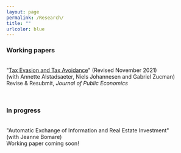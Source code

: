 ```yaml
---
layout: page
permalink: /Research/
title: ""
urlcolor: blue
---
```


### Working papers

&nbsp;  
"[Tax Evasion and Tax Avoidance](/publications/AJLZ2021(4).pdf)" (Revised November 2021) \
(with Annette Alstadsaeter, Niels Johannesen and Gabriel Zucman) \
Revise & Resubmit, *Journal of Public Economics*

&nbsp;  
  
### In progress
&nbsp;  
"Automatic Exchange of Information and Real Estate Investment" \
(with Jeanne Bomare)\
Working paper coming soon!

